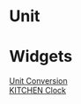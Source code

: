 # Unit
<!DOCTYPE HTML>
<html>
  <head>
  </head>
  <body>
    <h1>Widgets</h1>
    <a href="https://olivemonsterz.github.io/Unit/Unit.html">Unit Conversion</a>
    <br><a href="https://olivemonsterz.github.io/Widget_Notion/KITCHENClock.html">KITCHEN Clock</a></br>
  </body>
</html>
